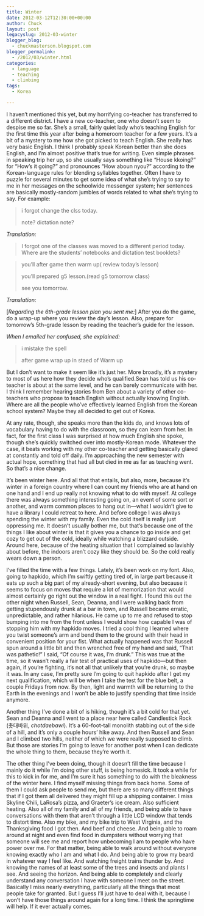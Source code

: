 ```yaml
---
title: Winter
date: 2012-03-12T12:30:00+00:00
author: Chuck
layout: post
legacyslug: 2012-03-winter
blogger_blog:
  - chuckmasterson.blogspot.com
blogger_permalink:
  - /2012/03/winter.html
categories:
  - language
  - teaching
  - climbing
tags:
  - Korea

---
```

I haven’t mentioned this yet, but my horrifying co-teacher has
transferred to a different district. I have a new co-teacher, one who
doesn’t seem to despise me so far. She’s a small, fairly quiet lady
who’s teaching English for the first time this year after being a
homeroom teacher for a few years. It’s a bit of a mystery to me how she
got picked to teach English. She really has very basic English. I think I
probably speak Korean better than she does English, and I’m almost
positive that’s true for writing. Even simple phrases in speaking trip
her up, so she usually says something like “House kkoing?” for
“How’s it going?” and pronounces “How aboun
nyou?” according to the Korean-language rules for blending syllables
together. Often I have to puzzle for several minutes to get some idea of what
she’s trying to say to me in her messages on the schoolwide messenger
system; her sentences are basically mostly-random jumbles of words related to
what she’s trying to say. For example: 

> i forgot change the clss today.
> 
> note? dictation note?

*Translation:*

> I forgot one of the classes was moved to a different period today. Where are
> the students’ notebooks and dictation test booklets?

> you’ll after game then warm up( review today’s lesson)
> 
> you’ll prepared g5 lesson.(read g5 tomorrow class)
> 
> see you tomorrow.

*Translation:*

[*Regarding the 6th-grade lesson plan you sent me:*] After you do the game, do
a wrap-up where you review the day’s lesson. Also, prepare for
tomorrow’s 5th-grade lesson by reading the teacher’s guide for the
lesson.

*When I emailed her confused, she explained:*

> i mistake the spell
> 
> after game wrap up in staed of Warm up


But I don’t want to make it seem like it’s just her. More broadly,
it’s a mystery to most of us here how they decide who’s
qualified.Sean has told us his co-teacher is about at the same level, and he
can barely communicate with her. I think I remember hearing stories from Ben
about a variety of other co-teachers who propose to teach English without
actually knowing English. Where are all the people who’ve effectively
learned English from the Korean school system? Maybe they all decided to get
out of Korea.

At any rate, though, she speaks more than the kids do, and knows lots of
vocabulary having to do with the classroom, so they can learn from her. In
fact, for the first class I was surprised at how much English she spoke, though
she’s quickly switched over into mostly-Korean mode. Whatever the case,
it beats working with my other co-teacher and getting basically glared at
constantly and told off daily. I’m approaching the new semester with
actual hope, something that had all but died in me as far as teaching went. So
that’s a nice change.

It’s been winter here. And all that that entails, but also, more, because
it’s winter in a foreign country where I can count my friends who are at
hand on one hand and I end up really not knowing what to do with myself. At
college there was always something interesting going on, an event of some sort
or another, and warm common places to hang out in—what I wouldn’t give to
have a library I could retreat to here. And before college I was always
spending the winter with my family. Even the cold itself is really just
oppressing me. It doesn’t usually bother me, but that’s because one
of the things I like about winter is that it gives you a chance to go inside
and get cozy to get out of the cold, ideally while watching a blizzard outside.
Around here, because of the heating situation that I complained so lavishly
about before, the indoors aren’t cozy like they should be. So the cold
really wears down a person. 

I’ve filled the time with a few things. Lately, it’s been work on
my font. Also, going to hapkido, which I’m swiftly getting tired of, in
large part because it eats up such a big part of my already-short evening, but
also because it seems to focus on moves that require a lot of memorization that
would almost certainly go right out the window in a real fight. I found this
out the other night when Russell, Sean, Deanna, and I were walking back from
getting stupendously drunk at a bar in town, and Russell became erratic,
unpredictable, and rather hilarious. He came up to me and refused to stop
bumping into me from the front unless I would show how capable I was of
stopping him with my hapkido moves. I tried a cool thing I learned where you
twist someone’s arm and bend them to the ground with their head in
convenient position for your fist. What actually happened was that Russell spun
around a little bit and then wrenched free of my hand and said, “That was
pathetic!” I said, “Of course it was, I’m drunk.” This
was true at the time, so it wasn’t really a fair test of practical uses
of hapkido—but then again, if you’re fighting, it’s not all that
unlikely that you’re drunk, so maybe it was. In any case, I’m
pretty sure I’m going to quit hapkido after I get my next qualification,
which will be when I take the test for the blue belt, a couple Fridays from
now. By then, light and warmth will be returning to the Earth in the evenings
and I won’t be able to justify spending that time inside anymore.

Another thing I’ve done a bit of is hiking, though it’s a bit cold
for that yet. Sean and Deanna and I went to a place near here called
Candlestick Rock (촛대바위, *chotdaebawi*). It’s a 60-foot-tall monolith
stabbing out of the side of a hill, and it’s only a couple hours’
hike away. And then Russell and Sean and I climbed two hills, neither of which
we were really supposed to climb. But those are stories I’m going to
leave for another post when I can dedicate the whole thing to them, because
they’re worth it.

The other thing I’ve been doing, though it doesn’t fill the time
because I mainly do it while I’m doing other stuff, is being homesick. It
took a while for this to kick in for me, and I’m sure it has something to
do with the bleakness of the winter here. I find myself missing things from
back home. Some of them I could ask people to send me, but there are so many
different things that if I got them all delivered they might fill up a shipping
container. I miss Skyline Chili, LaRosa’s pizza, and Graeter’s ice
cream. Also sufficient heating. Also all of my family and all of my friends,
and being able to have conversations with them that aren’t through a
little LCD window that tends to distort time. Also my bike, and my bike trip to
West Virginia, and the Thanksgiving food I got then. And beef and cheese. And
being able to roam around at night and even find food in dumpsters without
worrying that someone will see me and report how unbecoming I am to people who
have power over me. For that matter, being able to walk around without everyone
knowing exactly who I am and what I do. And being able to grow my beard in
whatever way I feel like. And watching freight trains thunder by. And knowing
the names of at least some of the trees and insects and plants I see. And
seeing the horizon. And being able to completely and clearly understand any
conversation I have with someone I meet on the street. Basically I miss nearly
everything, particularly all the things that most people take for granted. But
I guess I’ll just have to deal with it, because I won’t have those
things around again for a long time. I think the springtime will help. If it
ever actually comes.


